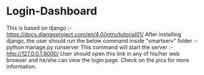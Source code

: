 # Login-Dashboard
This is based on django :- https://docs.djangoproject.com/en/4.0/intro/tutorial01/
After installing django, the user should run the below command inside "smartserv" folder :- python manage.py runserver
This command will start the server :- http://127.0.0.1:8000/
User should open this link in any of his/her web browser and he/she can view the login page.
Check on the pics for more information.
